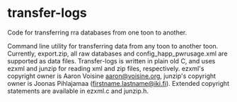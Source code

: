# transfer-logs
Code for transferring rra databases from one toon to another.

Command line utility for transferring data from any toon to another toon. Currently, export.zip, all raw databases and config_happ_pwrusage.xml are supported as data files.
Transfer-logs is written in plain old C, and uses ezxml and junzip for reading xml and zip files, respectively.
ezxml's copyright owner is Aaron Voisine <aaron@voisine.org>, junzip's copyright owner is Joonas Pihlajamaa (firstname.lastname@iki.fi).
Extended copyright statements are available in ezxml.c and junzip.h.
